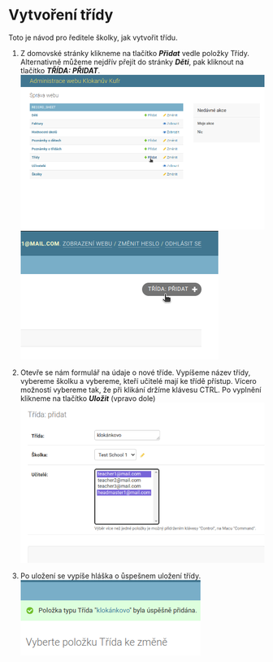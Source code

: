 # Vytvoření třídy
Toto je návod pro ředitele školky, jak vytvořit třídu.  

1. Z domovské stránky klikneme na tlačítko ***Přidat*** vedle položky Třídy. Alternativně můžeme nejdřív přejít do stránky ***Děti***, pak kliknout na tlačítko ***TŘÍDA: PŘIDAT***.  
![alt text](create_classroom/create_classroom_docs_img01.png "tlacitko_pridat")  
![alt text](create_classroom/create_classroom_docs_img02.png "tlacitko_pridat_alternativa")  

2. Otevře se nám formulář na údaje o nové tříde. Vypíšeme název třídy, vybereme školku a vybereme, kteří učitelé mají ke třídě přístup. Vícero možností vybereme tak, že při klikání držíme klávesu CTRL. Po vyplnění klikneme na tlačítko ***Uložit*** (vpravo dole)  
![alt text](create_classroom/create_classroom_docs_img03.png "formular")  

3. Po uložení se vypíše hláška o ůspešnem uložení třídy.  
![alt text](create_classroom/create_classroom_docs_img04.png "hlaska_uspech")
